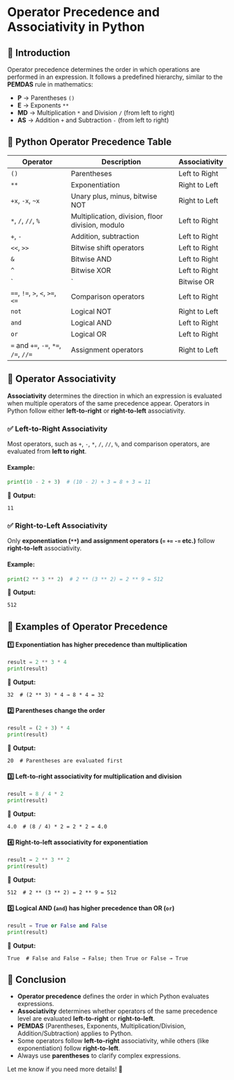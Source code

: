 # Operator Precedence and Associativity in Python

## 🔹 Introduction

Operator precedence determines the order in which operations are performed in an expression. It follows a predefined hierarchy, similar to the **PEMDAS** rule in mathematics:

- **P** → Parentheses `()`
- **E** → Exponents `**`
- **MD** → Multiplication `*` and Division `/` (from left to right)
- **AS** → Addition `+` and Subtraction `-` (from left to right)

## 🔹 Python Operator Precedence Table

| Operator | Description | Associativity |
|----------|-------------|--------------|
| `()` | Parentheses | Left to Right |
| `**` | Exponentiation | Right to Left |
| `+x`, `-x`, `~x` | Unary plus, minus, bitwise NOT | Right to Left |
| `*`, `/`, `//`, `%` | Multiplication, division, floor division, modulo | Left to Right |
| `+`, `-` | Addition, subtraction | Left to Right |
| `<<`, `>>` | Bitwise shift operators | Left to Right |
| `&` | Bitwise AND | Left to Right |
| `^` | Bitwise XOR | Left to Right |
| `|` | Bitwise OR | Left to Right |
| `==`, `!=`, `>`, `<`, `>=`, `<=` | Comparison operators | Left to Right |
| `not` | Logical NOT | Right to Left |
| `and` | Logical AND | Left to Right |
| `or` | Logical OR | Left to Right |
| `=` and `+=`, `-=`, `*=`, `/=`, `//=` | Assignment operators | Right to Left |

## 🔹 Operator Associativity

**Associativity** determines the direction in which an expression is evaluated when multiple operators of the same precedence appear. Operators in Python follow either **left-to-right** or **right-to-left** associativity.

### ✅ **Left-to-Right Associativity**
Most operators, such as `+`, `-`, `*`, `/`, `//`, `%`, and comparison operators, are evaluated from **left to right**.

#### Example:
```python
print(10 - 2 + 3)  # (10 - 2) + 3 = 8 + 3 = 11
```

🔹 **Output:**
```
11
```

### ✅ **Right-to-Left Associativity**
Only **exponentiation (`**`) and assignment operators (`=` `+=` `-=` etc.)** follow **right-to-left** associativity.

#### Example:
```python
print(2 ** 3 ** 2)  # 2 ** (3 ** 2) = 2 ** 9 = 512
```
🔹 **Output:**
```
512
```

## 🔹 Examples of Operator Precedence

#### 1️⃣ **Exponentiation has higher precedence than multiplication**
```python
result = 2 ** 3 * 4
print(result)
```
🔹 **Output:**
```
32  # (2 ** 3) * 4 → 8 * 4 = 32
```

#### 2️⃣ **Parentheses change the order**
```python
result = (2 + 3) * 4
print(result)
```
🔹 **Output:**
```
20  # Parentheses are evaluated first
```

#### 3️⃣ **Left-to-right associativity for multiplication and division**
```python
result = 8 / 4 * 2
print(result)
```
🔹 **Output:**
```
4.0  # (8 / 4) * 2 = 2 * 2 = 4.0
```

#### 4️⃣ **Right-to-left associativity for exponentiation**
```python
result = 2 ** 3 ** 2
print(result)
```
🔹 **Output:**
```
512  # 2 ** (3 ** 2) = 2 ** 9 = 512
```

#### 5️⃣ **Logical AND (`and`) has higher precedence than OR (`or`)**
```python
result = True or False and False
print(result)
```
🔹 **Output:**
```
True  # False and False → False; then True or False → True
```

## 🔹 Conclusion
- **Operator precedence** defines the order in which Python evaluates expressions.
- **Associativity** determines whether operators of the same precedence level are evaluated **left-to-right** or **right-to-left**.
- **PEMDAS** (Parentheses, Exponents, Multiplication/Division, Addition/Subtraction) applies to Python.
- Some operators follow **left-to-right** associativity, while others (like exponentiation) follow **right-to-left**.
- Always use **parentheses** to clarify complex expressions.

Let me know if you need more details! 🚀

